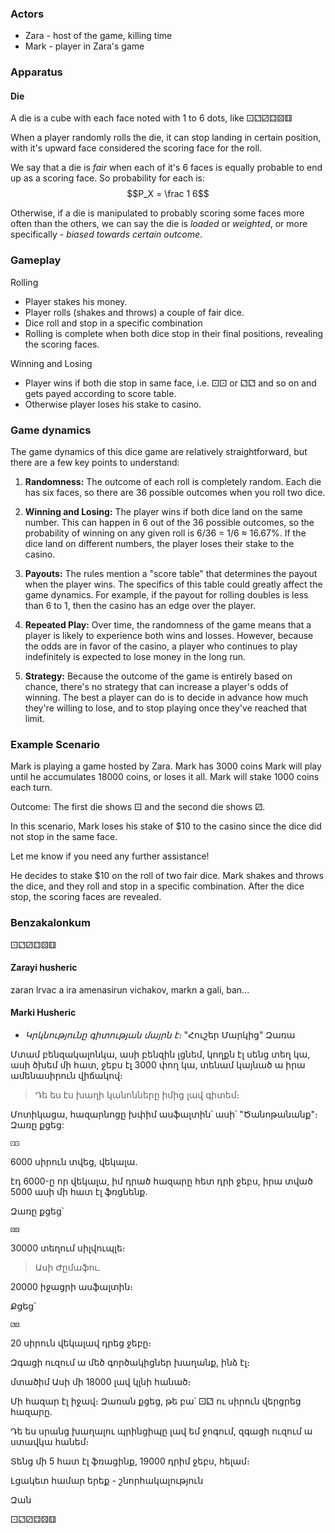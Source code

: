 ### Actors
- Zara - host of the game, killing time
- Mark - player in Zara's game

### Apparatus

#### Die

A die is a cube with each face noted with 1 to 6 dots, like ⚀⚁⚂⚃⚄⚅

When a player randomly rolls the die, it can stop landing in certain position, with it's upward face considered the scoring face for the roll.

We say that a die is *fair* when each of it's 6 faces is equally probable to end up as a scoring face. So probability for each is: $$P_X = \frac 1 6$$

Otherwise, if a die is manipulated to probably scoring some faces more often than the others, we can say the die is *loaded* or *weighted*, or more specifically - *biased towards certain outcome*.

### Gameplay

Rolling
- Player stakes his money.
- Player rolls (shakes and throws) a couple of fair dice.
- Dice roll and stop in a specific combination
- Rolling is complete when both dice stop in their final positions, revealing the scoring faces.

Winning and Losing
- Player wins if both die stop in same face, i.e. ⚀⚀ or ⚁⚁ and so on and gets payed according to score table.
- Otherwise player loses his stake to casino.

### Game dynamics

The game dynamics of this dice game are relatively straightforward, but there are a few key points to understand:

1. **Randomness:** The outcome of each roll is completely random. Each die has six faces, so there are 36 possible outcomes when you roll two dice.

2. **Winning and Losing:** The player wins if both dice land on the same number. This can happen in 6 out of the 36 possible outcomes, so the probability of winning on any given roll is 6/36 = 1/6 ≈ 16.67%. If the dice land on different numbers, the player loses their stake to the casino.

3. **Payouts:** The rules mention a "score table" that determines the payout when the player wins. The specifics of this table could greatly affect the game dynamics. For example, if the payout for rolling doubles is less than 6 to 1, then the casino has an edge over the player.

4. **Repeated Play:** Over time, the randomness of the game means that a player is likely to experience both wins and losses. However, because the odds are in favor of the casino, a player who continues to play indefinitely is expected to lose money in the long run.

5. **Strategy:** Because the outcome of the game is entirely based on chance, there's no strategy that can increase a player's odds of winning. The best a player can do is to decide in advance how much they're willing to lose, and to stop playing once they've reached that limit.


### Example Scenario

Mark is playing a game hosted by Zara.
Mark has 3000 coins
Mark will play until he accumulates 18000 coins, or loses it all.
Mark will stake 1000 coins each turn.


Outcome: The first die shows ⚀ and the second die shows ⚂.

In this scenario, Mark loses his stake of $10 to the casino since the dice did not stop in the same face.

Let me know if you need any further assistance!


He decides to stake $10 on the roll of two fair dice. Mark shakes and throws the dice, and they roll and stop in a specific combination. After the dice stop, the scoring faces are revealed.

### Benzakalonkum

 ⚀⚁⚂⚃⚄⚅

#### Zarayi husheric

zaran lrvac a ira amenasirun vichakov, markn a gali, ban...

#### Marki Husheric

- *Կրկնությունը գիտության մայրն է։* "Հուշեր Մարկից" Զառա

Մտամ բենզակալոնկա, ասի բենզին լցնեմ, կողքն էլ սենց տեղ կա, ասի ծխեմ մի հատ, ջեբս էլ 3000 փող կա, տենամ կայնած ա իրա ամենասիրուն վիճակով։

> Դե ես էս խաղի կանոնները իմից լավ գիտեմ։

Մոտիկացա, հազարնոցը խփիմ ասֆալտին՝ ասի՝ "Ծանոթանանք"։ Զառը քցեց:

    ⚀⚀

6000 սիրուն տվեց, վեկալա․

էդ 6000-ը որ վեկալա, իմ դրած հազարը հետ դրի ջեբս, իրա տված 5000 ասի մի հատ էլ ֆռցնենք․

Զառը քցեց՝

    ⚄⚄

30000 տեղում սիլվուպլե։

> Ասի Ժըմաֆու․

20000 իջացրի ասֆալտին։

Քցեց՝

    ⚂⚄

20 սիրուն վեկալավ դրեց ջեբը։


Զգացի ուզում ա մեծ գործակիցներ խաղանք, ինձ էլ։

մտածիմ Ասի մի 18000 լավ կլնի հանած։

Մի հազար էլ իջավ։ Զառան քցեց, թե բա՝ ⚀⚁ ու սիրուն վերցրեց հազարը․

Դե ես սրանց խաղալու պրինցիպը լավ եմ ջոգում, զգացի ուզում ա ստավկա հանեմ։


Տենց մի 5 հատ էլ ֆռացինք, 19000 դրիմ ջեբս, հելամ։

Լցակետ համար երեք - շնորհակալություն

Զան


 ⚀⚁⚂⚃⚄⚅
